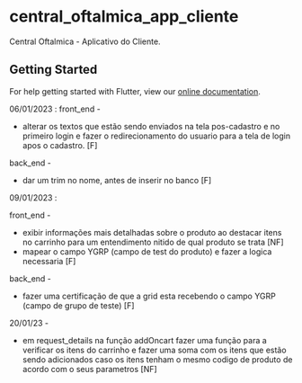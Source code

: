 # central_oftalmica_app_cliente

Central Oftalmica - Aplicativo do Cliente.

## Getting Started

For help getting started with Flutter, view our
[online documentation](https://flutter.dev/docs).

06/01/2023 :
front_end -

+ alterar os textos que estão sendo enviados na tela pos-cadastro e no primeiro login
e fazer o redirecionamento do usuario para a tela de login apos o cadastro. [F]
 
back_end - 
+ dar um trim no nome, antes de inserir no banco [F]

09/01/2023 :

front_end - 
+ exibir informações mais detalhadas sobre o produto ao destacar itens no carrinho para um entendimento nitido de qual produto se trata [NF]
+ mapear o campo YGRP (campo de test do produto) e fazer a logica necessaria [F]

back_end - 

+ fazer uma certificação de que a grid esta recebendo o campo YGRP (campo de grupo de teste) [F]


20/01/23 -
+ em request_details na função addOncart fazer uma função para a verificar os itens do carrinho e fazer uma soma com os itens que estão sendo adicionados caso os itens tenham o mesmo codigo de produto de acordo com o seus parametros [NF] 

